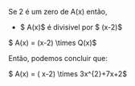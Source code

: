 Se 2 é um zero de A(x) então, 

  - $ A(x)$  é divisivel por $ (x-2)$ 

$ A(x) = (x-2) \times Q(x)$ 

Então, podemos concluir que: 

$ A(x) = ( x-2) \times  3x^{2}+7x+2$ 
